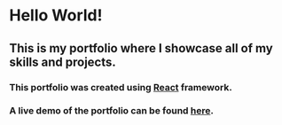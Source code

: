# Hello World! 
## This is my portfolio where I showcase all of my skills and projects.
### This portfolio was created using [React](www.reactjs.org) framework.
### A live demo of the portfolio can be found [here](https://drive.google.com/file/d/13EU704y3bKpnPhxSEw0rKKMvFJDAwkQu/view).

